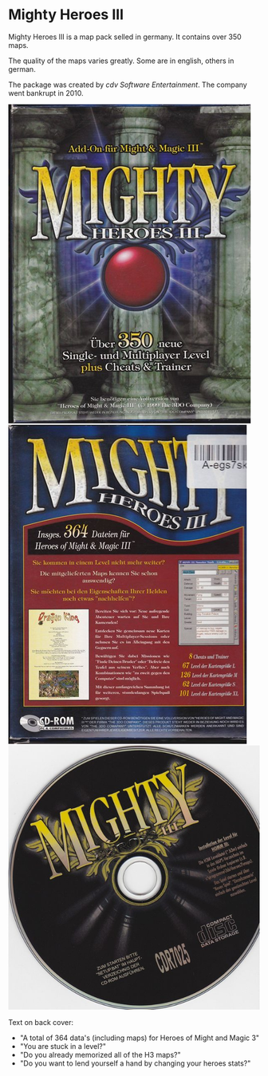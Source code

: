 # Mighty Heroes III
Mighty Heroes III is a map pack selled in germany. It contains over 350 maps.

The quality of the maps varies greatly. Some are in english, others in german.

The package was created by _cdv Software Entertainment_. The company went bankrupt in 2010.

![Frontcover](screenshots/01.png)
![Backcover](screenshots/02.png)
![CD](screenshots/03.png)

Text on back cover:
- "A total of 364 data's (including maps) for Heroes of Might and Magic 3"
- "You are stuck in a level?"
- "Do you already memorized all of the H3 maps?"
- "Do you want to lend yourself a hand by changing your heroes stats?"
